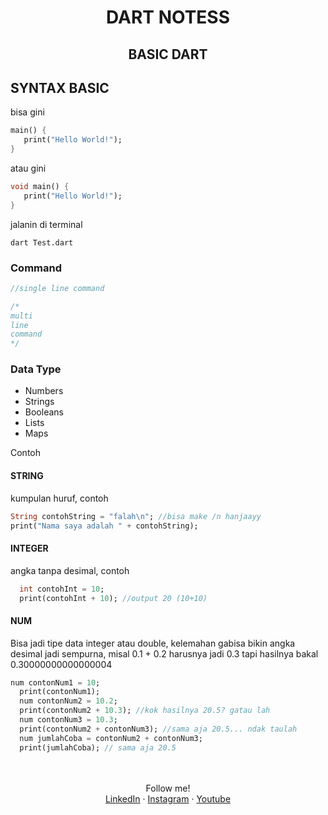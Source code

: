 <div align = "center">
  <h1> DART NOTESS </h1>
</div>

<div align = "center">
  <h2> BASIC DART </h2>
</div>

## SYNTAX BASIC

bisa gini
```dart
main() { 
   print("Hello World!"); 
}
```
atau gini
```dart
void main() { 
   print("Hello World!"); 
}

```

jalanin di terminal
```ssh
dart Test.dart
```

### Command

```dart
//single line command

/*
multi
line 
command
*/
```

### Data Type

- Numbers
- Strings
- Booleans
- Lists
- Maps

Contoh

#### STRING

kumpulan huruf, contoh

```dart
String contohString = "falah\n"; //bisa make /n hanjaayy
print("Nama saya adalah " + contohString);
```

#### INTEGER

angka tanpa desimal, contoh

```dart
  int contohInt = 10;
  print(contohInt + 10); //output 20 (10+10)
```

#### NUM

Bisa jadi tipe data integer atau double, kelemahan gabisa bikin angka desimal jadi sempurna, misal 0.1 + 0.2 harusnya jadi 0.3 tapi hasilnya bakal 0.30000000000000004 

```dart
num contonNum1 = 10;
  print(contonNum1);
  num contonNum2 = 10.2;
  print(contonNum2 + 10.3); //kok hasilnya 20.5? gatau lah
  num contonNum3 = 10.3;
  print(contonNum2 + contonNum3); //sama aja 20.5... ndak taulah
  num jumlahCoba = contonNum2 + contonNum3;
  print(jumlahCoba); // sama aja 20.5
```




<br>
<br>

<div align="center">
    Follow me!<br>
    <a href="https://bit.ly/3Qcg3s4">LinkedIn</a>
    ·
    <a href="https://bit.ly/3oRMMaA">Instagram</a>
    ·
    <a href="https://bit.ly/3zqrTrP">Youtube</a>
</div>



